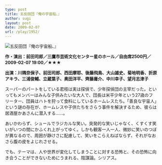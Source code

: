 ```yaml
---
type: post
title: 五反田団『俺の宇宙船、』
author: sugi
layout: post
date: 2009-02-07
url: /play/1952/
---
```

<img src="/images/play/20090207.jpg" alt="五反田団『俺の宇宙船、』" class="alignleft" />

**作・演出：前田司郎／三鷹市芸術文化センター星のホール／自由席2500円／2009-02-07 19:00／★★★**

**出演：川隅奈保子、前田司郎、西田摩耶、後藤飛鳥、大山雄史、菊地明香、折原アキラ、三浦俊輔、立蔵葉子、奥田洋平、齊藤庸介、中川幸子、望月志津子**

スーパーのパートをしている君枝は実は探偵で、少年探偵団の主宰だった。といってもメンバーはみんな子供みたいな大人で、団長は米平少年という27歳のフリーター、団員はハトを狩って食料にしているホームレスたち。「善良な宇宙人」という謎の存在が、ホームレスや子供たちをさらう事件を解決するため、彼らは居酒屋かあさんに潜入する......。

あいかわらず、シュールでラジカルな笑い。突発的な笑いじゃなく、くすくす笑いがいつの間にかふくれ上がってゆく。しかも観客一人一人、微妙に笑いのつぼが異なるので、周囲が静けさに配慮して、笑いをこらえねばならず、それがなおさら腹の皮をよじれさせる。

でも、テーマは、人や世界が変化してしまうことに対する恐怖と、その恐怖に向き合うことができないためにうまれる、陰謀論。シリアス。

